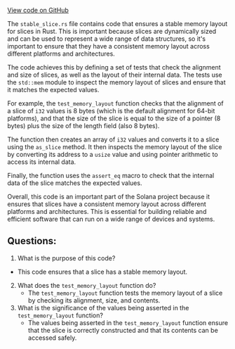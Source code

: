 
[View code on GitHub](https://github.com/solana-labs/solana/blob/master/sdk/program/src/stable_layout/stable_slice.rs)

The `stable_slice.rs` file contains code that ensures a stable memory layout for slices in Rust. This is important because slices are dynamically sized and can be used to represent a wide range of data structures, so it's important to ensure that they have a consistent memory layout across different platforms and architectures.

The code achieves this by defining a set of tests that check the alignment and size of slices, as well as the layout of their internal data. The tests use the `std::mem` module to inspect the memory layout of slices and ensure that it matches the expected values.

For example, the `test_memory_layout` function checks that the alignment of a slice of `i32` values is 8 bytes (which is the default alignment for 64-bit platforms), and that the size of the slice is equal to the size of a pointer (8 bytes) plus the size of the length field (also 8 bytes).

The function then creates an array of `i32` values and converts it to a slice using the `as_slice` method. It then inspects the memory layout of the slice by converting its address to a `usize` value and using pointer arithmetic to access its internal data.

Finally, the function uses the `assert_eq` macro to check that the internal data of the slice matches the expected values.

Overall, this code is an important part of the Solana project because it ensures that slices have a consistent memory layout across different platforms and architectures. This is essential for building reliable and efficient software that can run on a wide range of devices and systems.
## Questions: 
 1. What is the purpose of this code?
   - This code ensures that a slice has a stable memory layout.
2. What does the `test_memory_layout` function do?
   - The `test_memory_layout` function tests the memory layout of a slice by checking its alignment, size, and contents.
3. What is the significance of the values being asserted in the `test_memory_layout` function?
   - The values being asserted in the `test_memory_layout` function ensure that the slice is correctly constructed and that its contents can be accessed safely.